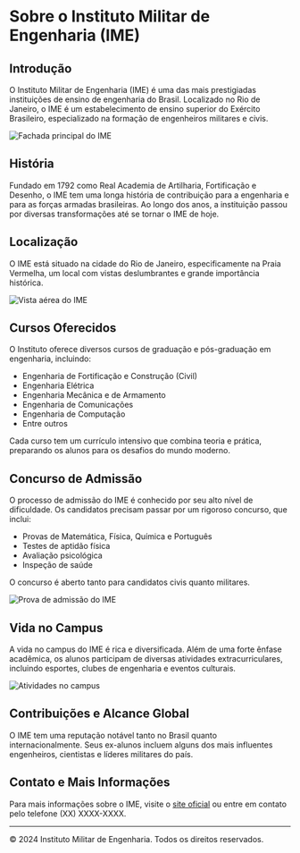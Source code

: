 # Sobre o Instituto Militar de Engenharia (IME)

## Introdução

O Instituto Militar de Engenharia (IME) é uma das mais prestigiadas instituições de ensino de engenharia do Brasil. Localizado no Rio de Janeiro, o IME é um estabelecimento de ensino superior do Exército Brasileiro, especializado na formação de engenheiros militares e civis.

![Fachada principal do IME](URL_da_imagem_da_fachada_do_IME)

## História

Fundado em 1792 como Real Academia de Artilharia, Fortificação e Desenho, o IME tem uma longa história de contribuição para a engenharia e para as forças armadas brasileiras. Ao longo dos anos, a instituição passou por diversas transformações até se tornar o IME de hoje.

## Localização

O IME está situado na cidade do Rio de Janeiro, especificamente na Praia Vermelha, um local com vistas deslumbrantes e grande importância histórica.

![Vista aérea do IME](URL_da_imagem_aerea_do_IME)

## Cursos Oferecidos

O Instituto oferece diversos cursos de graduação e pós-graduação em engenharia, incluindo:

- Engenharia de Fortificação e Construção (Civil)
- Engenharia Elétrica
- Engenharia Mecânica e de Armamento
- Engenharia de Comunicações
- Engenharia de Computação
- Entre outros

Cada curso tem um currículo intensivo que combina teoria e prática, preparando os alunos para os desafios do mundo moderno.

## Concurso de Admissão

O processo de admissão do IME é conhecido por seu alto nível de dificuldade. Os candidatos precisam passar por um rigoroso concurso, que inclui:

- Provas de Matemática, Física, Química e Português
- Testes de aptidão física
- Avaliação psicológica
- Inspeção de saúde

O concurso é aberto tanto para candidatos civis quanto militares.

![Prova de admissão do IME](URL_da_imagem_da_prova_de_admissao)

## Vida no Campus

A vida no campus do IME é rica e diversificada. Além de uma forte ênfase acadêmica, os alunos participam de diversas atividades extracurriculares, incluindo esportes, clubes de engenharia e eventos culturais.

![Atividades no campus](URL_da_imagem_das_atividades_no_campus)

## Contribuições e Alcance Global

O IME tem uma reputação notável tanto no Brasil quanto internacionalmente. Seus ex-alunos incluem alguns dos mais influentes engenheiros, cientistas e líderes militares do país.

## Contato e Mais Informações

Para mais informações sobre o IME, visite o [site oficial](https://www.ime.eb.mil.br/) ou entre em contato pelo telefone (XX) XXXX-XXXX.

---

© 2024 Instituto Militar de Engenharia. Todos os direitos reservados.

